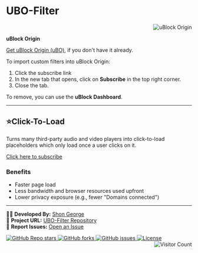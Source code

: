 # UBO-Filter  
<div align="right">
  <img src="https://img.shields.io/badge/uBlock%20Origin-v1.48.0-brightgreen?style=for-the-badge&logo=uBlock%20Origin" alt="uBlock Origin">
</div>

**uBlock Origin**

[Get uBlock Origin (uBO)](https://ublockorigin.com/), if you don't have it already.

To import custom filters into uBlock Origin:
1. Click the subscribe link   
2. In the new tab that opens, click on **Subscribe** in the top right corner.  
3. Close the tab.

To remove, you can use the **uBlock Dashboard**.

---

## **⭐Click-To-Load**
Turns many third-party audio and video players into click-to-load placeholders which only load once a user clicks on it.

[Click here to subscribe](https://subscribe.adblockplus.org/?location=https://raw.githubusercontent.com/shon-1/UBO-Filter/main/Filter/YT-block.txt&title=YouTube%20Blocklist)

### **Benefits**
- Faster page load  
- Less bandwidth and browser resources used upfront  
- Lower privacy exposure (e.g., fewer "Domains connected")  

---



👨‍💻 **Developed By:** [Shon George](https://github.com/shon-1)  
🚀 **Project URL:** [UBO-Filter Repository](https://github.com/shon-1/UBO-Filter)  
📢 **Report Issues:** [Open an Issue](https://github.com/shon-1/UBO-Filter/issues)         

<a href="https://github.com/shon-1/UBO-Filter/stargazers">
  <img src="https://img.shields.io/github/stars/shon-1/UBO-Filter?color=yellow&label=Stars&logo=github" alt="GitHub Repo stars">
</a>
<a href="https://github.com/shon-1/UBO-Filter/network/members">
  <img src="https://img.shields.io/github/forks/shon-1/UBO-Filter?label=Forks&logo=git" alt="GitHub forks">
</a>
<a href="https://github.com/shon-1/UBO-Filter/issues">
  <img src="https://img.shields.io/github/issues/shon-1/UBO-Filter?color=red&label=Issues" alt="GitHub issues">
</a>
<a href="https://github.com/shon-1/UBO-Filter/blob/main/LICENSE">
  <img src="https://img.shields.io/github/license/shon-1/UBO-Filter?label=License" alt="License">
</a>

<div align="right">
  <img src="https://hits.seeyoufarm.com/api/count/incr/badge.svg?url=https%3A%2F%2Fgithub.com%2Fshon-1%2FUBO-Filter&count_bg=%23FF5733&title_bg=%23000000&icon=fire.svg&icon_color=%23FFFFFF&title=🔥+Hot+Visitors&edge_flat=true" alt="Visitor Count">
</div>


